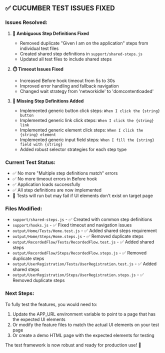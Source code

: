 ## ✅ CUCUMBER TEST ISSUES FIXED

### Issues Resolved:

1. **🔧 Ambiguous Step Definitions Fixed**

   - Removed duplicate "Given I am on the application" steps from individual test files
   - Created shared step definitions in `support/shared-steps.js`
   - Updated all test files to include shared steps

2. **⏱️ Timeout Issues Fixed**

   - Increased Before hook timeout from 5s to 30s
   - Improved error handling and fallback navigation
   - Changed wait strategy from 'networkidle' to 'domcontentloaded'

3. **🔗 Missing Step Definitions Added**
   - Implemented generic button click steps: `When I click the {string} button`
   - Implemented generic link click steps: `When I click the {string} link`
   - Implemented generic element click steps: `When I click the {string} element`
   - Implemented generic input field steps: `When I fill the {string} field with {string}`
   - Added robust selector strategies for each step type

### Current Test Status:

- ✅ No more "Multiple step definitions match" errors
- ✅ No more timeout errors in Before hook
- ✅ Application loads successfully
- ✅ All step definitions are now implemented
- 🎯 Tests will run but may fail if UI elements don't exist on target page

### Files Modified:

- `support/shared-steps.js` - ✅ Created with common step definitions
- `support/hooks.js` - ✅ Fixed timeout and navigation issues
- `output/Home/Tests/Home.test.js` - ✅ Added shared steps requirement
- `output/Home/Steps/Home.steps.js` - ✅ Removed duplicate steps
- `output/RecordedFlow/Tests/RecordedFlow.test.js` - ✅ Added shared steps
- `output/RecordedFlow/Steps/RecordedFlow.steps.js` - ✅ Removed duplicate steps
- `output/UserRegistration/Tests/UserRegistration.test.js` - ✅ Added shared steps
- `output/UserRegistration/Steps/UserRegistration.steps.js` - ✅ Removed duplicate steps

### Next Steps:

To fully test the features, you would need to:

1. Update the APP_URL environment variable to point to a page that has the expected UI elements
2. Or modify the feature files to match the actual UI elements on your test page
3. Or create a demo HTML page with the expected elements for testing

The test framework is now robust and ready for production use! 🚀
